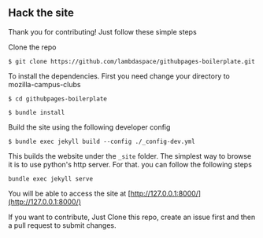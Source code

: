 
## Hack the site

Thank you for contributing! Just follow these simple steps

Clone the repo

``$ git clone https://github.com/lambdaspace/githubpages-boilerplate.git``

To install the dependencies. First you need change your directory to mozilla-campus-clubs

``$ cd githubpages-boilerplate``

``$ bundle install``

Build the site using the following developer config

``$ bundle exec jekyll build --config ./_config-dev.yml``

This builds the website under the `_site` folder. The simplest way to browse it is to use python's http server. For that. you can follow the following steps

```
bundle exec jekyll serve
```

You will be able to access the site at [http://127.0.0.1:8000/](http://127.0.0.1:8000/)

If you want to contribute, Just Clone this repo, create an issue first and then a pull request to submit changes.
